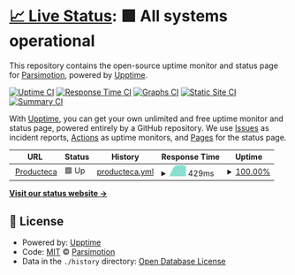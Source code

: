 # [📈 Live Status](https://Parsimotion.github.io/upptime): <!--live status--> **🟩 All systems operational**

This repository contains the open-source uptime monitor and status page for [Parsimotion](https://Parsimotion.github.io/upptime), powered by [Upptime](https://github.com/upptime/upptime).

[![Uptime CI](https://github.com/Parsimotion/upptime/workflows/Uptime%20CI/badge.svg)](https://github.com/Parsimotion/upptime/actions?query=workflow%3A%22Uptime+CI%22)
[![Response Time CI](https://github.com/Parsimotion/upptime/workflows/Response%20Time%20CI/badge.svg)](https://github.com/Parsimotion/upptime/actions?query=workflow%3A%22Response+Time+CI%22)
[![Graphs CI](https://github.com/Parsimotion/upptime/workflows/Graphs%20CI/badge.svg)](https://github.com/Parsimotion/upptime/actions?query=workflow%3A%22Graphs+CI%22)
[![Static Site CI](https://github.com/Parsimotion/upptime/workflows/Static%20Site%20CI/badge.svg)](https://github.com/Parsimotion/upptime/actions?query=workflow%3A%22Static+Site+CI%22)
[![Summary CI](https://github.com/Parsimotion/upptime/workflows/Summary%20CI/badge.svg)](https://github.com/Parsimotion/upptime/actions?query=workflow%3A%22Summary+CI%22)

With [Upptime](https://upptime.js.org), you can get your own unlimited and free uptime monitor and status page, powered entirely by a GitHub repository. We use [Issues](https://github.com/Parsimotion/upptime/issues) as incident reports, [Actions](https://github.com/Parsimotion/upptime/actions) as uptime monitors, and [Pages](https://Parsimotion.github.io/upptime) for the status page.

<!--start: status pages-->
<!-- This summary is generated by Upptime (https://github.com/upptime/upptime) -->
<!-- Do not edit this manually, your changes will be overwritten -->
<!-- prettier-ignore -->
| URL | Status | History | Response Time | Uptime |
| --- | ------ | ------- | ------------- | ------ |
| <img alt="" src="https://favicons.githubusercontent.com/www.producteca.com" height="13"> [Producteca](https://www.producteca.com) | 🟩 Up | [producteca.yml](https://github.com/Parsimotion/upptime/commits/HEAD/history/producteca.yml) | <details><summary><img alt="Response time graph" src="./graphs/producteca/response-time-week.png" height="20"> 429ms</summary><br><a href="https://parsimotion.github.io/upptime/history/producteca"><img alt="Response time 429" src="https://img.shields.io/endpoint?url=https%3A%2F%2Fraw.githubusercontent.com%2FParsimotion%2Fupptime%2FHEAD%2Fapi%2Fproducteca%2Fresponse-time.json"></a><br><a href="https://parsimotion.github.io/upptime/history/producteca"><img alt="24-hour response time 429" src="https://img.shields.io/endpoint?url=https%3A%2F%2Fraw.githubusercontent.com%2FParsimotion%2Fupptime%2FHEAD%2Fapi%2Fproducteca%2Fresponse-time-day.json"></a><br><a href="https://parsimotion.github.io/upptime/history/producteca"><img alt="7-day response time 429" src="https://img.shields.io/endpoint?url=https%3A%2F%2Fraw.githubusercontent.com%2FParsimotion%2Fupptime%2FHEAD%2Fapi%2Fproducteca%2Fresponse-time-week.json"></a><br><a href="https://parsimotion.github.io/upptime/history/producteca"><img alt="30-day response time 429" src="https://img.shields.io/endpoint?url=https%3A%2F%2Fraw.githubusercontent.com%2FParsimotion%2Fupptime%2FHEAD%2Fapi%2Fproducteca%2Fresponse-time-month.json"></a><br><a href="https://parsimotion.github.io/upptime/history/producteca"><img alt="1-year response time 429" src="https://img.shields.io/endpoint?url=https%3A%2F%2Fraw.githubusercontent.com%2FParsimotion%2Fupptime%2FHEAD%2Fapi%2Fproducteca%2Fresponse-time-year.json"></a></details> | <details><summary><a href="https://parsimotion.github.io/upptime/history/producteca">100.00%</a></summary><a href="https://parsimotion.github.io/upptime/history/producteca"><img alt="All-time uptime 100.00%" src="https://img.shields.io/endpoint?url=https%3A%2F%2Fraw.githubusercontent.com%2FParsimotion%2Fupptime%2FHEAD%2Fapi%2Fproducteca%2Fuptime.json"></a><br><a href="https://parsimotion.github.io/upptime/history/producteca"><img alt="24-hour uptime 100.00%" src="https://img.shields.io/endpoint?url=https%3A%2F%2Fraw.githubusercontent.com%2FParsimotion%2Fupptime%2FHEAD%2Fapi%2Fproducteca%2Fuptime-day.json"></a><br><a href="https://parsimotion.github.io/upptime/history/producteca"><img alt="7-day uptime 100.00%" src="https://img.shields.io/endpoint?url=https%3A%2F%2Fraw.githubusercontent.com%2FParsimotion%2Fupptime%2FHEAD%2Fapi%2Fproducteca%2Fuptime-week.json"></a><br><a href="https://parsimotion.github.io/upptime/history/producteca"><img alt="30-day uptime 100.00%" src="https://img.shields.io/endpoint?url=https%3A%2F%2Fraw.githubusercontent.com%2FParsimotion%2Fupptime%2FHEAD%2Fapi%2Fproducteca%2Fuptime-month.json"></a><br><a href="https://parsimotion.github.io/upptime/history/producteca"><img alt="1-year uptime 100.00%" src="https://img.shields.io/endpoint?url=https%3A%2F%2Fraw.githubusercontent.com%2FParsimotion%2Fupptime%2FHEAD%2Fapi%2Fproducteca%2Fuptime-year.json"></a></details>

<!--end: status pages-->

[**Visit our status website →**](https://Parsimotion.github.io/upptime)

## 📄 License

- Powered by: [Upptime](https://github.com/upptime/upptime)
- Code: [MIT](./LICENSE) © [Parsimotion](https://Parsimotion.github.io/upptime)
- Data in the `./history` directory: [Open Database License](https://opendatacommons.org/licenses/odbl/1-0/)
